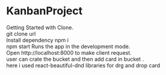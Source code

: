 # KanbanProject
Getting Started with Clone. <br/>
git clone url<br/>
Install dependency npm i<br/>
npm start Runs the app in the development mode.<br/>
Open http://localhost:8000 to make client request.<br/>
user can crate the bucket and then add card in bucket .<br/>
here i used react-beautiful-dnd libraries for drg and drop card<br/> 
